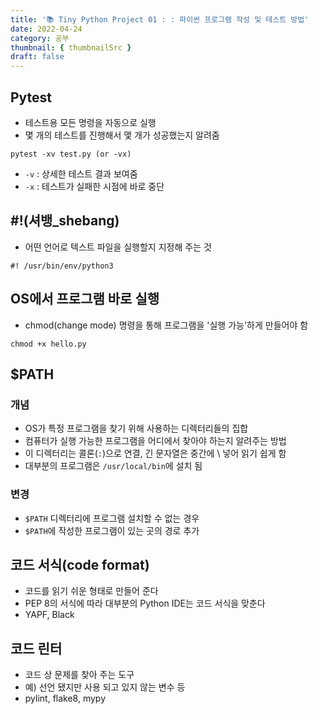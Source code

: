 ```yaml
---
title: '📚 Tiny Python Project 01 : : 파이썬 프로그램 작성 및 테스트 방법'
date: 2022-04-24
category: 공부
thumbnail: { thumbnailSrc }
draft: false
---
```

## Pytest
- 테스트용 모든 명령을 자동으로 실행
- 몇 개의 테스트를 진행해서 맻 개가 성공했는지 알려줌
```
pytest -xv test.py (or -vx)
```
- `-v` : 상세한 테스트 결과 보여줌
- `-x` : 테스트가 실패한 시점에 바로 중단

## #!(셔뱅_shebang)
- 어떤 언어로 텍스트 파일을 실행할지 지정해 주는 것
```
#! /usr/bin/env/python3
```

## OS에서 프로그램 바로 실행
- chmod(change mode) 명령을 통해 프로그램을 '실행 가능'하게 만들어야 함
```commandline
chmod +x hello.py
```

## $PATH
### 개념
- OS가 특정 프로그램을 찾기 위해 사용하는 디렉터리들의 집합
- 컴퓨터가 실행 가능한 프로그램을 어디에서 찾아야 하는지 알려주는 방법
- 이 디렉터리는 콜론(`:`)으로 연결, 긴 문자열은 중간에 \ 넣어 읽기 쉽게 함
- 대부분의 프로그램은 `/usr/local/bin`에 설치 됨
### 변경
- `$PATH` 디렉터리에 프로그램 설치할 수 없는 경우
- `$PATH`에 작성한 프로그램이 있는 곳의 경로 추가

## 코드 서식(code format)
- 코드를 읽기 쉬운 형태로 만들어 준다
- PEP 8의 서식에 따라 대부분의 Python IDE는 코드 서식을 맞춘다
- YAPF, Black

## 코드 린터
- 코드 상 문제를 찾아 주는 도구
- 예) 선언 됐지만 사용 되고 있지 않는 변수 등
- pylint, flake8, mypy
